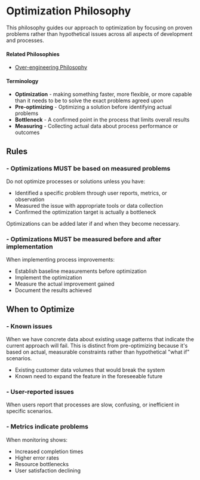 # Optimization Philosophy
This philosophy guides our approach to optimization by focusing on proven problems rather than hypothetical issues across all aspects of development and processes.

#### Related Philosophies
- [Over-engineering Philosophy](/contributingGuides/philosophies/OVERENGINEERING.md)

#### Terminology
- **Optimization** - making something faster, more flexible, or more capable than it needs to be to solve the exact problems agreed upon
- **Pre-optimizing** - Optimizing a solution before identifying actual problems
- **Bottleneck** - A confirmed point in the process that limits overall results
- **Measuring** - Collecting actual data about process performance or outcomes

## Rules

### - Optimizations MUST be based on measured problems
Do not optimize processes or solutions unless you have:
- Identified a specific problem through user reports, metrics, or observation
- Measured the issue with appropriate tools or data collection
- Confirmed the optimization target is actually a bottleneck

Optimizations can be added later if and when they become necessary.

### - Optimizations MUST be measured before and after implementation
When implementing process improvements:
- Establish baseline measurements before optimization
- Implement the optimization
- Measure the actual improvement gained
- Document the results achieved


## When to Optimize
### - Known issues
When we have concrete data about existing usage patterns that indicate the current approach will fail. This is distinct from pre-optimizing because it's based on actual, measurable constraints rather than hypothetical "what if" scenarios.
- Existing customer data volumes that would break the system
- Known need to expand the feature in the foreseeable future

### - User-reported issues
When users report that processes are slow, confusing, or inefficient in specific scenarios.

### - Metrics indicate problems
When monitoring shows:
- Increased completion times
- Higher error rates
- Resource bottlenecks
- User satisfaction declining
